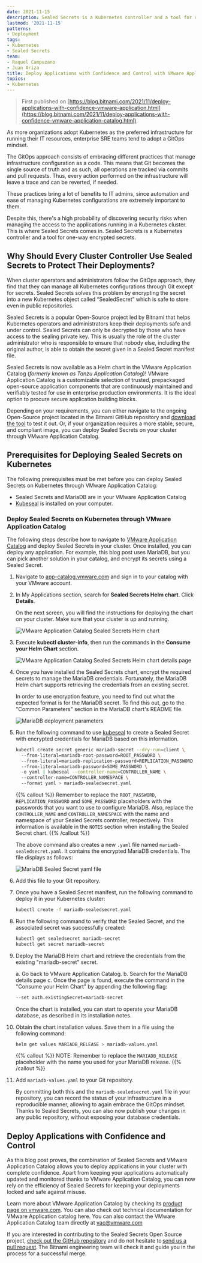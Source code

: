 ```yaml
---
date: 2021-11-15
description: Sealed Secrets is a Kubernetes controller and a tool for one-way encrypted Secrets. In this blog post you will learn how to deploy the Sealed Secrets Helm chart through VMware Application Catalog (TM) and use it to encrypt an application running on your cluster.  
lastmod: '2021-11-15'
patterns:
- Deployment
tags:
- Kubernetes
- Sealed Secrets
team:
- Raquel Campuzano
- Juan Ariza
title: Deploy Applications with Confidence and Control with VMware Application Catalog and Sealed Secrets  
topics:
- Kubernetes
---
```


> First published on [https://blog.bitnami.com/2021/11/deploy-applications-with-confidence-vmware-application.html](https://blog.bitnami.com/2021/11/deploy-applications-with-confidence-vmware-application-catalog.html).

As more organizations adopt Kubernetes as the preferred infrastructure for running their IT resources, enterprise SRE teams tend to adopt a GitOps mindset.  

The GitOps approach consists of embracing different practices that manage infrastructure configuration as a code. This means that Git becomes the single source of truth and as such, all operations are tracked via commits and pull requests. Thus, every action performed on the infrastructure will leave a trace and can be reverted, if needed.  

These practices bring a lot of benefits to IT admins, since automation and ease of managing Kubernetes configurations are extremely important to them. 

Despite this, there's a high probability of discovering security risks when managing the access to the applications running in a Kubernetes cluster. This is where Sealed Secrets comes in. Sealed Secrets is a Kubernetes controller and a tool for one-way encrypted secrets.  

## Why Should Every Cluster Controller Use Sealed Secrets to Protect Their Deployments?  

When cluster operators and administrators follow the GitOps approach, they find that they can manage all Kubernetes configurations through Git except for secrets. Sealed Secrets solves this problem by encrypting the secret into a new Kubernetes object called “SealedSecret” which is safe to store even in public repositories.  

Sealed Secrets is a popular Open-Source project led by Bitnami that helps Kubernetes operators and administrators keep their deployments safe and under control. Sealed Secrets can only be decrypted by those who have access to the sealing private key. This is usually the role of the cluster administrator who is responsible to ensure that nobody else, including the original author, is able to obtain the secret given in a Sealed Secret manifest file. 

Sealed Secrets is now available as a Helm chart in the VMware Application Catalog (*formerly known as Tanzu Application Catalog*)! VMware Application Catalog is a customizable selection of trusted, prepackaged open-source application components that are continuously maintained and verifiably tested for use in enterprise production environments. It is the ideal option to procure secure application building blocks.  

Depending on your requirements, you can either navigate to the ongoing Open-Source project located in the Bitnami GitHub repository and [download the tool](https://github.com/bitnami-labs/sealed-secrets) to test it out. Or, if your organization requires a more stable, secure, and compliant image, you can deploy Sealed Secrets on your cluster through VMware Application Catalog.  

## Prerequisites for Deploying Sealed Secrets on Kubernetes

The following prerequisites must be met before you can deploy Sealed Secrets on Kubernetes through VMware Application Catalog: 

* Sealed Secrets and MariaDB are in your VMware Application Catalog 
* [Kubeseal](https://github.com/bitnami-labs/sealed-secrets#overview) is installed on your computer. 

### Deploy Sealed Secrets on Kubernetes through VMware Application Catalog 

The following steps describe how to navigate to [VMware Application Catalog](https://tanzu.vmware.com/content/blog/announcing-evolution-vmware-application-catalog) and deploy Sealed Secrets in your cluster. Once installed, you can deploy any application. For example, this blog post uses MariaDB, but you can pick another solution in your catalog, and encrypt its secrets using a Sealed Secret.  

1. Navigate to [app-catalog.vmware.com](https://app-catalog.vmware.com) and sign in to your catalog with your VMware account. 

2. In My Applications section, search for **Sealed Secrets Helm chart**. Click **Details**.

   On the next screen, you will find the instructions for deploying the chart on your cluster. Make sure that your cluster is up and running.

   ![VMware Application Catalog Sealed Secrets Helm chart](images/vac-sealed-secrets.png)

3. Execute **kubectl cluster-info**, then run the commands in the **Consume your Helm Chart** section.

   ![VMware Application Catalog Sealed Secrets Helm chart details page](images/sealed-secrets-helm-deployment-details.png)

4. Once you have installed the Sealed Secrets chart, encrypt the required secrets to manage the MariaDB credentials. Fortunately, the MariaDB Helm chart supports retrieving the credentials from an existing secret. 

   In order to use encryption feature, you need to find out what the expected format is for the MariaDB secret. To find this out, go to the "Common Parameters" section in the MariaDB chart's README file. 

   ![MariaDB deployment parameters](images/mariadb-parameters.png) 

5. Run the following command to use [kubeseal](https://github.com/bitnami-labs/sealed-secrets#overview) to create a Sealed Secret with encrypted credentials for MariaDB based on this information. 

   ```bash
   kubectl create secret generic mariadb-secret --dry-run=client \ 
     --from-literal=mariadb-root-password=ROOT_PASSWORD \ 
     --from-literal=mariadb-replication-password=REPLICATION_PASSWORD \ 
     --from-literal=mariadb-password=SOME_PASSWORD \ 
     -o yaml | kubeseal --controller-name=CONTROLLER_NAME \ 
     --controller-name=CONTROLLER_NAMESPACE \ 
     --format yaml > mariadb-sealedsecret.yaml 
   ```
   {{% callout %}} Remember to replace the `ROOT_PASSWORD`, `REPLICATION_PASSWORD` and `SOME_PASSWORD` placeholders with the passwords that you want to use to configure MariaDB. Also, replace the `CONTROLLER_NAME` and `CONTROLLER_NAMESPACE` with the name and namespace of your Sealed Secrets controller, respectively. This information is available in the `NOTES` section when installing the Sealed Secret chart. {{% /callout %}}
   
   The above command also creates a new `.yaml` file named `mariadb-sealedsecret.yaml`. It contains the encrypted MariaDB credentials. The file displays as follows:  

   ![MariaDB Sealed Secret yaml file](images/mariadb-sealed-secrets.png)

6. Add this file to your Git repository.

7. Once you have a Sealed Secret manifest, run the following command to deploy it in your Kubernetes cluster: 

   ```bash
   kubectl create -f mariadb-sealedsecret.yaml 
   ```

8. Run the following command to verify that the Sealed Secret, and the associated secret was successfully created: 

   ```bash
   kubectl get sealedsecret mariadb-secret 
   kubectl get secret mariadb-secret  
   ```

9. Deploy the MariaDB Helm chart and retrieve the credentials from the existing "mariadb-secret" secret.

   a. Go back to VMware Application Catalog.
   b. Search for the MariaDB details page
   c. Once the page is found, execute the command in the "Consume your Helm Chart" by appending the following flag: 

      ```bash
      --set auth.existingSecret=mariadb-secret 
      ```

   Once the chart is installed, you can start to operate your MariaDB database, as described in its installation notes. 

8. Obtain the chart installation values. Save them in a file using the following command:

   ```bash
   helm get values MARIADB_RELEASE > mariadb-values.yaml 
   ```

   {{% callout %}} NOTE: Remember to replace the `MARIADB_RELEASE` placeholder with the name you used for your MariaDB release. {{% /callout %}}

9. Add `mariadb-values.yaml` to your Git repository.  

   By committing both this and the `mariadb-sealedsecret.yaml` file in your repository, you can record the status of your infrastructure in a reproducible manner, allowing to again embrace the GitOps mindset. Thanks to Sealed Secrets, you can also now publish your changes in any public repository, without exposing your database credentials. 

## Deploy Applications with Confidence and Control 

As this blog post proves, the combination of Sealed Secrets and VMware Application Catalog allows you to deploy applications in your cluster with complete confidence. Apart from keeping your applications automatically updated and monitored thanks to VMware Application Catalog, you can now rely on the efficiency of Sealed Secrets for keeping your deployments locked and safe against misuse.  

Learn more about VMware Application Catalog by checking its [product page on vmware.com](https://tanzu.vmware.com/application-catalog). You can also check out technical documentation for VMware Application catalog here. You can also contact the VMware Application Catalog team directly at vac@vmware.com  

If you are interested in contributing to the Sealed Secrets Open Source project, [check out the GitHub repository](https://github.com/bitnami-labs/sealed-secrets) and do not hesitate to [send us a pull request](https://github.com/bitnami-labs/sealed-secrets/pulls). The Bitnami engineering team will check it and guide you in the process for a successful merge.   
